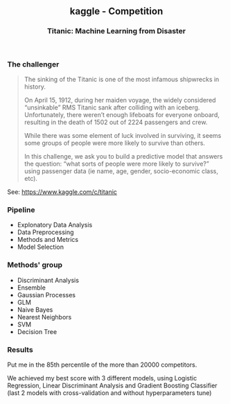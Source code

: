 <p align="center">
  
  <h2 align="center"> kaggle - Competition</h2>
  <h3 align="center">Titanic: Machine Learning from Disaster</h3>
  
</p>

<br> 


### The challenger

>  The sinking of the Titanic is one of the most infamous shipwrecks in history.
>
>  On April 15, 1912, during her maiden voyage, the widely considered “unsinkable” RMS Titanic sank after colliding with an iceberg. Unfortunately, there weren’t enough lifeboats for everyone onboard, resulting in the death of 1502 out of 2224 passengers and crew.
>
>  While there was some element of luck involved in surviving, it seems some groups of people were more likely to survive than others.
>
>  In this challenge, we ask you to build a predictive model that answers the question: “what sorts of people were more likely to survive?” using passenger data (ie name, age, gender, socio-economic class, etc).

See: https://www.kaggle.com/c/titanic


### Pipeline

*   Explonatory Data Analysis
*   Data Preprocessing
*   Methods and Metrics
*   Model Selection


### Methods' group

*   Discriminant Analysis
*   Ensemble
*   Gaussian Processes
*   GLM
*   Naive Bayes
*   Nearest Neighbors
*   SVM
*   Decision Tree


### Results

Put me in the 85th percentile of the more than 20000 competitors.

We achieved my best score with 3 different models, using Logistic Regression, Linear Discriminant Analysis and Gradient Boosting Classifier (last 2 models with cross-validation and without hyperparameters tune)


